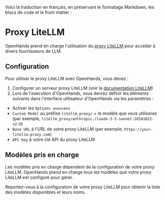 Voici la traduction en français, en préservant le formatage Markdown, les blocs de code et le front matter :

# Proxy LiteLLM

OpenHands prend en charge l'utilisation du [proxy LiteLLM](https://docs.litellm.ai/docs/proxy/quick_start) pour accéder à divers fournisseurs de LLM.

## Configuration

Pour utiliser le proxy LiteLLM avec OpenHands, vous devez :

1. Configurer un serveur proxy LiteLLM (voir la [documentation LiteLLM](https://docs.litellm.ai/docs/proxy/quick_start))
2. Lors de l'exécution d'OpenHands, vous devrez définir les éléments suivants dans l'interface utilisateur d'OpenHands via les paramètres :
  * Activer les `Options avancées`
  * `Custom Model` au préfixe `litellm_proxy/` + le modèle que vous utiliserez (par exemple, `litellm_proxy/anthropic.claude-3-5-sonnet-20241022-v2:0`)
  * `Base URL` à l'URL de votre proxy LiteLLM (par exemple, `https://your-litellm-proxy.com`)
  * `API Key` à votre clé API du proxy LiteLLM

## Modèles pris en charge

Les modèles pris en charge dépendent de la configuration de votre proxy LiteLLM. OpenHands prend en charge tous les modèles que votre proxy LiteLLM est configuré pour gérer.

Reportez-vous à la configuration de votre proxy LiteLLM pour obtenir la liste des modèles disponibles et leurs noms.
